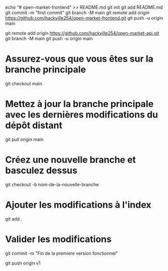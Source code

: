 echo "# open-market-frontend" >> README.md
git init
git add README.md
git commit -m "first commit"
git branch -M main
git remote add origin https://github.com/hackville254/open-market-frontend.git
git push -u origin main



git remote add origin https://github.com/hackville254/open-market-api.git
git branch -M main
git push -u origin main

# Assurez-vous que vous êtes sur la branche principale
git checkout main

# Mettez à jour la branche principale avec les dernières modifications du dépôt distant
git pull origin main

# Créez une nouvelle branche et basculez dessus
git checkout -b nom-de-la-nouvelle-branche

# Ajouter les modifications à l'index
git add .

# Valider les modifications
git commit -m "Fin de la premiere version fonctionnel"


git push origin v1
